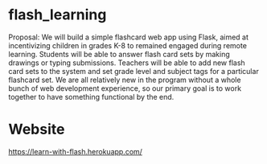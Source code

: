 # flash_learning
Proposal: We will build a simple flashcard web app using Flask, aimed at incentivizing children in grades K-8 to remained engaged during remote learning. Students will be able to answer flash card sets by making drawings or typing submissions. Teachers will be able to add new flash card sets to the system and set grade level and subject tags for a particular flashcard set. We are all relatively new in the program without a whole bunch of web development experience, so our primary goal is to work together to have something functional by the end.

# Website
https://learn-with-flash.herokuapp.com/


